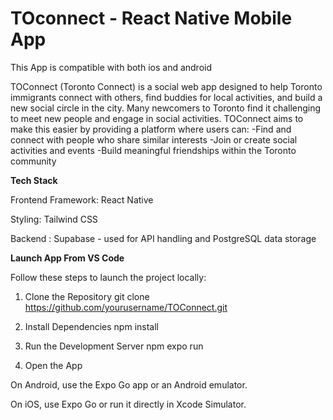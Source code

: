# TOconnect - React Native Mobile App
This App is compatible with both ios and android

TOConnect (Toronto Connect) is a social web app designed to help Toronto immigrants connect with others, find buddies for local activities, and build a new social circle in the city.
Many newcomers to Toronto find it challenging to meet new people and engage in social activities. TOConnect aims to make this easier by providing a platform where users can:
    -Find and connect with people who share similar interests
    -Join or create social activities and events
    -Build meaningful friendships within the Toronto community

**Tech Stack**

Frontend Framework: React Native

Styling: Tailwind CSS

Backend : Supabase - used for API handling and PostgreSQL data storage

**Launch App From VS Code**

Follow these steps to launch the project locally:

1. Clone the Repository
git clone https://github.com/yourusername/TOConnect.git

2. Install Dependencies
npm install

3. Run the Development Server
npm expo run

4. Open the App

On Android, use the Expo Go app or an Android emulator.

On iOS, use Expo Go or run it directly in Xcode Simulator.

